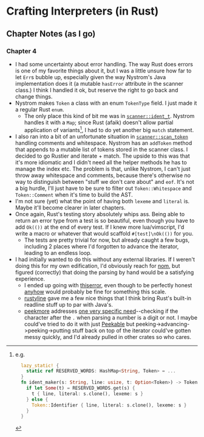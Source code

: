 # Crafting Interpreters (in Rust)

## Chapter Notes (as I go)
### Chapter 4
* I had some uncertainty about error handling. The way Rust does errors is one of my favorite things about it, but I was a little unsure how far to let `Err`s bubble up, especially given the way Nystrom's Java implementation does it (a mutable `hasError` attribute in the scanner class.) I think I handled it ok, but reserve the right to go back and change things.
* Nystrom makes `Token` a class with an enum `TokenType` field. I just made it a regular Rust `enum`.
    * The only place this kind of bit me was in [`scanner::ident_t`](../main/src/scanner.rs#L199). Nystrom handles it with a `Map`; since Rust (afaik) doesn't allow partial application of variants[^1], I had to do yet another big `match` statement.
* I also ran into a bit of an unfortunate situation in [`scanner::scan_token`](../main/src/scanner.rs#L69) handling comments and whitespace. Nystrom has an `addToken` method that appends to a mutable list of tokens stored in the scanner class. I decided to go Rustier and iterate + match. The upside to this was that it's more idiomatic and I didn't need all the helper methods he has to manage the index etc. The problem is that, unlike Nystrom, I can't just throw away whitespace and comments, because
  there's otherwise no way to distinguish between "stuff we don't care about" and `eof`. It's not a big hurdle, I'll just have to be sure to filter out `Token::Whitespace` and `Token::Comment` when it's time to build the AST.
* I'm not sure (yet) what the point of having both `lexeme` and `literal` is. Maybe it'll become clearer in later chapters. 
* Once again, Rust's testing story absolutely whips ass. Being able to return an error type from a test is so beautiful, even though you have to add `Ok(())` at the end of every test. If I knew more lua/vimscript, I'd write a macro or whatever that would scaffold `#[test]\nOk(())` for you.
  * The tests are pretty trivial for now, but already caught a few bugs, including 2 places where I'd forgotten to advance the iterator, leading to an endless loop.
* I had initially wanted to do this without any external libraries. If I weren't doing this for my own edification, I'd obviously reach for [nom](https://docs.rs/nom/latest/nom/), but figured (correctly) that doing the parsing by hand would be a satisfying experience.
  * I ended up going with [thiserror](https://docs.rs/thiserror/latest/thiserror/), even though to be perfectly honest [anyhow](https://docs.rs/anyhow/latest/anyhow/) would probably be fine for something this scale. 
  * [rustyline](https://crates.io/crates/rustyline) gave me a few nice things that I think bring Rust's built-in readline stuff up to par with Java's.
  * [peekmore](https://docs.rs/peekmore/latest/peekmore/) addresses [one very specific need](../main/src/scanner.rs#L159)--checking if the character after the `.` when parsing a number is a digit or not. I maybe could've tried to do it with just [Peekable](https://doc.rust-lang.org/stable/std/iter/struct.Peekable.html) but peeking->advancing->peeking->putting stuff back on top of the iterator could've gotten messy quickly, and I'd already pulled in other crates so who cares.



[^1]: e.g.
    ```rust
      lazy_static! {
        static ref RESERVED_WORDS: HashMap<String, Token> = ...
      }
      fn ident_maker(s: String, line: usize, t: Option<Token>) -> Token {
        if let Some(t) = RESERVED_WORDS.get(s) {
          t { line, literal: s.clone(), lexeme: s }
        } else {
          Token::Identifier { line, literal: s.clone(), lexeme: s }
        }
      }
    ```
